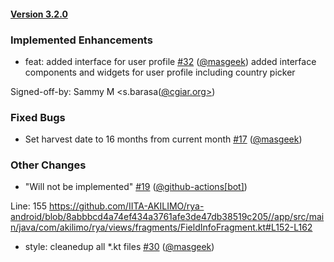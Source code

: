 #### [Version 3.2.0](https://IITA-AKILIMO/rya-android/releases/tag/3.2.0) 
### Implemented Enhancements 
- feat: added interface for user profile [#32](https://IITA-AKILIMO/rya-android/issues/#32) ([@masgeek](https://github.com/@masgeek)) 
 added interface components and widgets for user profile including country picker

Signed-off-by: Sammy M <s.barasa([@cgiar.org>](https://github.com/@cgiar.org>))
### Fixed Bugs 
- Set harvest date to 16 months from current month [#17](https://IITA-AKILIMO/rya-android/issues/#17) ([@masgeek](https://github.com/@masgeek))
### Other Changes 
- "Will not be implemented" [#19](https://IITA-AKILIMO/rya-android/issues/#19) ([@github-actions[bot]](https://github.com/@github-actions[bot])) 
 

Line: 155
https://github.com/IITA-AKILIMO/rya-android/blob/8abbbcd4a74ef434a3761afe3de47db38519c205//app/src/main/java/com/akilimo/rya/views/fragments/FieldInfoFragment.kt#L152-L162
- style: cleanedup all *.kt files [#30](https://IITA-AKILIMO/rya-android/issues/#30) ([@masgeek](https://github.com/@masgeek))
 
 